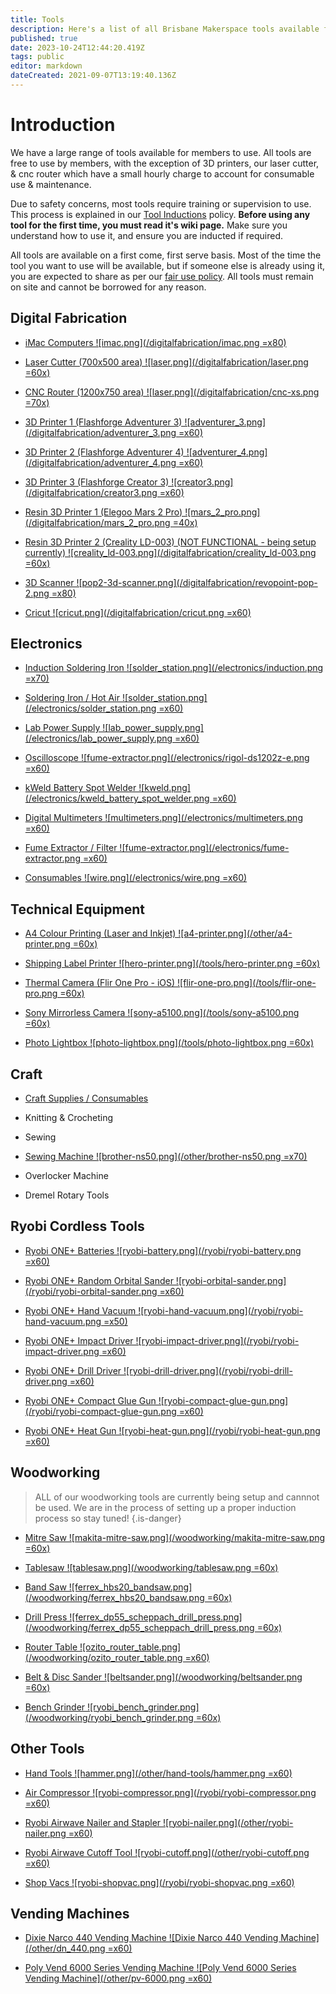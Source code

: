 ```yaml
---
title: Tools
description: Here's a list of all Brisbane Makerspace tools available for use by members.
published: true
date: 2023-10-24T12:44:20.419Z
tags: public
editor: markdown
dateCreated: 2021-09-07T13:19:40.136Z
---
```


# Introduction
We have a large range of tools available for members to use. All tools are free to use by members, with the exception of 3D printers, our laser cutter, & cnc router which have a small hourly charge to account for consumable use & maintenance.

Due to safety concerns, most tools require training or supervision to use. This process is explained in our [Tool Inductions](/policies/inductions) policy. **Before using any tool for the first time, you must read it's wiki page.** Make sure you understand how to use it, and ensure you are inducted if required.

All tools are available on a first come, first serve basis. Most of the time the tool you want to use will be available, but if someone else is already using it, you are expected to share as per our [fair use policy](https://wiki.brisbanemaker.space/policies/fair-use#tool-sharing). All tools must remain on site and cannot be borrowed for any reason.

## Digital Fabrication
- [iMac Computers
		![imac.png](/digitalfabrication/imac.png =x80)
	](/tools/digifab/imacs)
  
- [Laser Cutter (700x500 area)
		![laser.png](/digitalfabrication/laser.png =60x)
	](/tools/digifab/lasercutter)

- [CNC Router (1200x750 area)
		![laser.png](/digitalfabrication/cnc-xs.png =70x)
	](/tools/digifab/cncrouter)

- [3D Printer 1 (Flashforge Adventurer 3)
		![adventurer_3.png](/digitalfabrication/adventurer_3.png =x60)
  ](/tools/digifab/adventurer3)

- [3D Printer 2 (Flashforge Adventurer 4)
		![adventurer_4.png](/digitalfabrication/adventurer_4.png =x60)
  ](/tools/digifab/adventurer4)

- [3D Printer 3 (Flashforge Creator 3)
		![creator3.png](/digitalfabrication/creator3.png =x60)
  ](/tools/digifab/creator3)
  
- [Resin 3D Printer 1 (Elegoo Mars 2 Pro)
  	![mars_2_pro.png](/digitalfabrication/mars_2_pro.png =40x)
  ](/tools/digifab/elegoomars2pro)
    
- [Resin 3D Printer 2 (Creality LD-003) (NOT FUNCTIONAL - being setup currently)
  	![creality_ld-003.png](/digitalfabrication/creality_ld-003.png =60x)
  ](/tools/digifab/crealityld003)
  
- [3D Scanner
		![pop2-3d-scanner.png](/digitalfabrication/revopoint-pop-2.png =x80)
  ](/tools/digifab/revopointpop2)

- [Cricut
		![cricut.png](/digitalfabrication/cricut.png =x60)
	](/tools/digifab/cricut)

## Electronics
- [Induction Soldering Iron
		![solder_station.png](/electronics/induction.png =x70)
	](/tools/electronics/induction-soldering-iron)

- [Soldering Iron / Hot Air
		![solder_station.png](/electronics/solder_station.png =x60)
	](/tools/electronics/soldering)

- [Lab Power Supply
			![lab_power_supply.png](/electronics/lab_power_supply.png =x60)
  ](/tools/electronics/lab-supply)

- [Oscilloscope
		![fume-extractor.png](/electronics/rigol-ds1202z-e.png =x60)
	](/tools/electronics/oscilloscope)
  
- [kWeld Battery Spot Welder
		![kweld.png](/electronics/kweld_battery_spot_welder.png =x60)
	](/tools/electronics/kweld)
  
- [Digital Multimeters
		![multimeters.png](/electronics/multimeters.png =x60)
	](/tools/electronics/multimeters)

- [Fume Extractor / Filter
		![fume-extractor.png](/electronics/fume-extractor.png =x60)
	](/tools/electronics/fume-extractor)

- [Consumables
		![wire.png](/electronics/wire.png =x60)
	](/tools/electronics/consumables)
  
## Technical Equipment
- [A4 Colour Printing (Laser and Inkjet)
		![a4-printer.png](/other/a4-printer.png =60x)
	](/tools/other/printing)

- [Shipping Label Printer
		![hero-printer.png](/tools/hero-printer.png =60x)
	](/tools/other/label-printer)

- [Thermal Camera (Flir One Pro - iOS)
		![flir-one-pro.png](/tools/flir-one-pro.png =60x)
	](/tools/other/flir-one-pro)

- [Sony Mirrorless Camera
		![sony-a5100.png](/tools/sony-a5100.png =60x)
	](/tools/other/sony-mirrorless)

- [Photo Lightbox
		![photo-lightbox.png](/tools/photo-lightbox.png =60x)
  ](/tools/other/lightbox)

## Craft
- [Craft Supplies / Consumables](/craft-supply-boxes)

- Knitting & Crocheting

- Sewing

- [Sewing Machine
		![brother-ns50.png](/other/brother-ns50.png =x70)](/tools/other/brother-ns50)

- Overlocker Machine

- Dremel Rotary Tools

## Ryobi Cordless Tools
- [Ryobi ONE+ Batteries
		![ryobi-battery.png](/ryobi/ryobi-battery.png =x60)
  ](/tools/ryobi)

- [Ryobi ONE+ Random Orbital Sander
		![ryobi-orbital-sander.png](/ryobi/ryobi-orbital-sander.png =x60)
  ](/tools/ryobi)

- [Ryobi ONE+ Hand Vacuum
		![ryobi-hand-vacuum.png](/ryobi/ryobi-hand-vacuum.png =x50)
  ](/tools/ryobi)

- [Ryobi ONE+ Impact Driver
		![ryobi-impact-driver.png](/ryobi/ryobi-impact-driver.png =x60)
  ](/tools/ryobi)

- [Ryobi ONE+ Drill Driver
		![ryobi-drill-driver.png](/ryobi/ryobi-drill-driver.png =x60)
  ](/tools/ryobi)

- [Ryobi ONE+ Compact Glue Gun
		![ryobi-compact-glue-gun.png](/ryobi/ryobi-compact-glue-gun.png =x60)
  ](/tools/ryobi)

- [Ryobi ONE+ Heat Gun
		![ryobi-heat-gun.png](/ryobi/ryobi-heat-gun.png =x60)
  ](/tools/ryobi)
 

## Woodworking
> ALL of our woodworking tools are currently being setup and cannnot be used.
We are in the process of setting up a proper induction process so stay tuned!
> {.is-danger}


- [Mitre Saw
		![makita-mitre-saw.png](/woodworking/makita-mitre-saw.png =60x)
	](/tools/woodworking/makita-mitre-saw)
  
- [Tablesaw
		![tablesaw.png](/woodworking/tablesaw.png =60x)
	](/tools/woodworking/tablesaw)
  
- [Band Saw
		![ferrex_hbs20_bandsaw.png](/woodworking/ferrex_hbs20_bandsaw.png =60x)
	](/tools/woodworking/bandsaw)
  
- [Drill Press
		![ferrex_dp55_scheppach_drill_press.png](/woodworking/ferrex_dp55_scheppach_drill_press.png =60x)
	](/tools/woodworking/drillpress)
  
- [Router Table
		![ozito_router_table.png](/woodworking/ozito_router_table.png =x60)
	](/tools/woodworking/routertable)
  
- [Belt & Disc Sander
		![beltsander.png](/woodworking/beltsander.png =60x)
	](/tools/woodworking/beltsander)
  
- [Bench Grinder
		![ryobi_bench_grinder.png](/woodworking/ryobi_bench_grinder.png =60x)
	](/tools/woodworking/benchgrinder)

## Other Tools
- [Hand Tools
		![hammer.png](/other/hand-tools/hammer.png =x60)
  ](/tools/other/hand-tools)
  
- [Air Compressor
		![ryobi-compressor.png](/ryobi/ryobi-compressor.png =x60)
  ](/tools/other/compressor)
  
- [Ryobi Airwave Nailer and Stapler
		![ryobi-nailer.png](/other/ryobi-nailer.png =x60)
  ](/tools/other/nailer)

- [Ryobi Airwave Cutoff Tool
		![ryobi-cutoff.png](/other/ryobi-cutoff.png =x60)
  ](/tools/other/cutoff)

- [Shop Vacs
		![ryobi-shopvac.png](/ryobi/ryobi-shopvac.png =x60)
  ](/tools/other/shopvac)
  
## Vending Machines
- [Dixie Narco 440 Vending Machine
		![Dixie Narco 440 Vending Machine](/other/dn_440.png =x60)
  ](/tools/other/dn-440)
  
- [Poly Vend 6000 Series Vending Machine
		![Poly Vend 6000 Series Vending Machine](/other/pv-6000.png =x60)
  ](/tools/other/pv-6000)